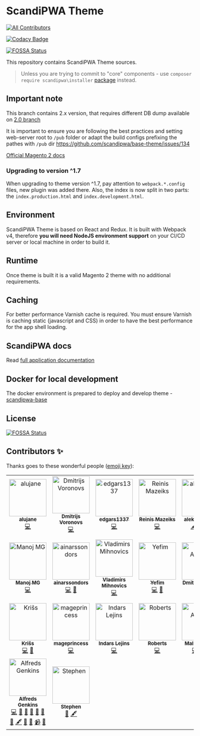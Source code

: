 # ScandiPWA Theme
[![All Contributors](https://img.shields.io/badge/all_contributors-23-orange.svg?style=flat-square)](#contributors)

[![Codacy Badge](https://api.codacy.com/project/badge/Grade/839cbb593b36432faecd5da0c3844ca8)](https://www.codacy.com/app/ScandiPWA/base-theme?utm_source=github.com&amp;utm_medium=referral&amp;utm_content=scandipwa/base-theme&amp;utm_campaign=Badge_Grade)

[![FOSSA Status](https://app.fossa.io/api/projects/git%2Bgithub.com%2Fscandipwa%2Fbase-theme.svg?type=shield)](https://app.fossa.io/projects/git%2Bgithub.com%2Fscandipwa%2Fbase-theme?ref=badge_shield)

This repository contains ScandiPWA Theme sources.

> Unless you are trying to commit to "core" components - use `composer require scandipwa\installer` [package](https://bitbucket.org/scandiweb/scandipwa-theme-installer) instead.

## Important note

This branch contains 2.x version, that requires different DB dump available on [2.0 branch](https://github.com/scandipwa/scandipwa-base/commits/2.0)

It is important to ensure you are following the best practices and setting web-server root to `/pub` folder or adapt the build configs prefixing the pathes with `/pub` dir <https://github.com/scandipwa/base-theme/issues/134>

[Official Magento 2 docs](https://devdocs.magento.com/guides/v2.3/install-gde/tutorials/change-docroot-to-pub.html)

### Upgrading to version ^1.7

When upgrading to theme version ^1.7, pay attention to `webpack.*.config` files, new plugin was added there. Also, the index is now split in two parts: the `index.production.html` and `index.development.html`.

## Environment

ScandiPWA Theme is based on React and Redux. It is built with Webpack v4, therefore **you will need NodeJS environment support** on your CI/CD server or local machine in order to build it.

## Runtime

Once theme is built it is a valid Magento 2 theme with no additional requirements.

## Caching

For better performance Varnish cache is required. You must ensure Varnish is caching static (javascript and CSS) in order to have the best performance for the app shell loading.

## ScandiPWA docs

Read [full application documentation](https://docs.scandipwa.com/#/theme/01-Project)

## Docker for local development

The docker environment is prepared to deploy and develop theme - [scandipwa-base](https://github.com/scandipwa/scandipwa-base)

## License

[![FOSSA Status](https://app.fossa.io/api/projects/git%2Bgithub.com%2Fscandipwa%2Fbase-theme.svg?type=large)](https://app.fossa.io/projects/git%2Bgithub.com%2Fscandipwa%2Fbase-theme?ref=badge_large)

## Contributors ✨

Thanks goes to these wonderful people ([emoji key](https://allcontributors.org/docs/en/emoji-key)):

<!-- ALL-CONTRIBUTORS-LIST:START - Do not remove or modify this section -->
<!-- prettier-ignore -->
<table>
  <tr>
    <td align="center"><a href="https://github.com/alujane"><img src="https://avatars3.githubusercontent.com/u/12761386?v=4" width="100px;" alt="alujane"/><br /><sub><b>alujane</b></sub></a><br /><a href="https://github.com/scandipwa/base-theme/commits?author=alujane" title="Code">💻</a></td>
    <td align="center"><a href="https://github.com/dmitrijs-voronovs"><img src="https://avatars2.githubusercontent.com/u/53301511?v=4" width="100px;" alt="Dmitrijs Voronovs"/><br /><sub><b>Dmitrijs Voronovs</b></sub></a><br /><a href="https://github.com/scandipwa/base-theme/commits?author=dmitrijs-voronovs" title="Code">💻</a></td>
    <td align="center"><a href="https://github.com/edgars1337"><img src="https://avatars1.githubusercontent.com/u/53514184?v=4" width="100px;" alt="edgars1337"/><br /><sub><b>edgars1337</b></sub></a><br /><a href="https://github.com/scandipwa/base-theme/commits?author=edgars1337" title="Code">💻</a></td>
    <td align="center"><a href="https://www.linkedin.com/in/reinis-mazeiks/"><img src="https://avatars0.githubusercontent.com/u/11248241?v=4" width="100px;" alt="Reinis Mazeiks"/><br /><sub><b>Reinis Mazeiks</b></sub></a><br /><a href="https://github.com/scandipwa/base-theme/commits?author=rMazeiks" title="Code">💻</a></td>
    <td align="center"><a href="https://github.com/aleksandrsho"><img src="https://avatars3.githubusercontent.com/u/33932820?v=4" width="100px;" alt="aleksandrsho"/><br /><sub><b>aleksandrsho</b></sub></a><br /><a href="#content-aleksandrsho" title="Content">🖋</a> <a href="#business-aleksandrsho" title="Business development">💼</a> <a href="#translation-aleksandrsho" title="Translation">🌍</a></td>
    <td align="center"><a href="https://github.com/atravkovs"><img src="https://avatars0.githubusercontent.com/u/12703177?v=4" width="100px;" alt="Artjoms Travkovs"/><br /><sub><b>Artjoms Travkovs</b></sub></a><br /><a href="https://github.com/scandipwa/base-theme/commits?author=atravkovs" title="Code">💻</a> <a href="#ideas-atravkovs" title="Ideas, Planning, & Feedback">🤔</a> <a href="#review-atravkovs" title="Reviewed Pull Requests">👀</a> <a href="#question-atravkovs" title="Answering Questions">💬</a></td>
    <td align="center"><a href="https://github.com/ErnestsVerins"><img src="https://avatars1.githubusercontent.com/u/57095300?v=4" width="100px;" alt="ErnestsVerins"/><br /><sub><b>ErnestsVerins</b></sub></a><br /><a href="https://github.com/scandipwa/base-theme/commits?author=ErnestsVerins" title="Code">💻</a></td>
  </tr>
  <tr>
    <td align="center"><a href="https://github.com/mgmanoj"><img src="https://avatars3.githubusercontent.com/u/13735397?v=4" width="100px;" alt="Manoj MG"/><br /><sub><b>Manoj MG</b></sub></a><br /><a href="https://github.com/scandipwa/base-theme/commits?author=mgmanoj" title="Code">💻</a></td>
    <td align="center"><a href="https://github.com/ainarssondors"><img src="https://avatars1.githubusercontent.com/u/48548028?v=4" width="100px;" alt="ainarssondors"/><br /><sub><b>ainarssondors</b></sub></a><br /><a href="https://github.com/scandipwa/base-theme/commits?author=ainarssondors" title="Code">💻</a> <a href="https://github.com/scandipwa/base-theme/issues?q=author%3Aainarssondors" title="Bug reports">🐛</a></td>
    <td align="center"><a href="https://github.com/vladimirsm"><img src="https://avatars2.githubusercontent.com/u/28219370?v=4" width="100px;" alt="Vladimirs Mihnovics"/><br /><sub><b>Vladimirs Mihnovics</b></sub></a><br /><a href="https://github.com/scandipwa/base-theme/commits?author=vladimirsm" title="Code">💻</a></td>
    <td align="center"><a href="https://github.com/ybutrameev"><img src="https://avatars1.githubusercontent.com/u/38831994?v=4" width="100px;" alt="Yefim"/><br /><sub><b>Yefim</b></sub></a><br /><a href="https://github.com/scandipwa/base-theme/commits?author=ybutrameev" title="Code">💻</a> <a href="https://github.com/scandipwa/base-theme/issues?q=author%3Aybutrameev" title="Bug reports">🐛</a></td>
    <td align="center"><a href="https://github.com/atachh"><img src="https://avatars1.githubusercontent.com/u/13818833?v=4" width="100px;" alt="Dmitry Asanov"/><br /><sub><b>Dmitry Asanov</b></sub></a><br /><a href="https://github.com/scandipwa/base-theme/commits?author=atachh" title="Code">💻</a></td>
    <td align="center"><a href="https://github.com/eli-l"><img src="https://avatars2.githubusercontent.com/u/7448649?v=4" width="100px;" alt="Ilja Lapkovskis"/><br /><sub><b>Ilja Lapkovskis</b></sub></a><br /><a href="https://github.com/scandipwa/base-theme/commits?author=eli-l" title="Code">💻</a> <a href="#infra-eli-l" title="Infrastructure (Hosting, Build-Tools, etc)">🚇</a> <a href="#maintenance-eli-l" title="Maintenance">🚧</a> <a href="#ideas-eli-l" title="Ideas, Planning, & Feedback">🤔</a> <a href="https://github.com/scandipwa/base-theme/issues?q=author%3Aeli-l" title="Bug reports">🐛</a> <a href="#projectManagement-eli-l" title="Project Management">📆</a> <a href="#review-eli-l" title="Reviewed Pull Requests">👀</a> <a href="#content-eli-l" title="Content">🖋</a></td>
    <td align="center"><a href="https://twitter.com/RaivisDejus"><img src="https://avatars0.githubusercontent.com/u/5319134?v=4" width="100px;" alt="Raivis Dejus"/><br /><sub><b>Raivis Dejus</b></sub></a><br /><a href="https://github.com/scandipwa/base-theme/commits?author=raivisdejus" title="Code">💻</a> <a href="https://github.com/scandipwa/base-theme/issues?q=author%3Araivisdejus" title="Bug reports">🐛</a></td>
  </tr>
  <tr>
    <td align="center"><a href="http://kandrejevs.com"><img src="https://avatars1.githubusercontent.com/u/4084128?v=4" width="100px;" alt="Krišs"/><br /><sub><b>Krišs</b></sub></a><br /><a href="https://github.com/scandipwa/base-theme/commits?author=kandrejevs" title="Code">💻</a> <a href="https://github.com/scandipwa/base-theme/issues?q=author%3Akandrejevs" title="Bug reports">🐛</a></td>
    <td align="center"><a href="https://github.com/mageprincess"><img src="https://avatars2.githubusercontent.com/u/17780518?v=4" width="100px;" alt="mageprincess"/><br /><sub><b>mageprincess</b></sub></a><br /><a href="https://github.com/scandipwa/base-theme/commits?author=mageprincess" title="Code">💻</a></td>
    <td align="center"><a href="https://github.com/IndarsL"><img src="https://avatars1.githubusercontent.com/u/25637231?v=4" width="100px;" alt="Indars Lejins"/><br /><sub><b>Indars Lejins</b></sub></a><br /><a href="https://github.com/scandipwa/base-theme/commits?author=IndarsL" title="Code">💻</a></td>
    <td align="center"><a href="https://github.com/robertsbriedis"><img src="https://avatars1.githubusercontent.com/u/51077929?v=4" width="100px;" alt="Roberts"/><br /><sub><b>Roberts</b></sub></a><br /><a href="https://github.com/scandipwa/base-theme/commits?author=robertsbriedis" title="Code">💻</a></td>
    <td align="center"><a href="https://www.rltsquare.com/"><img src="https://avatars0.githubusercontent.com/u/32421711?v=4" width="100px;" alt="Malik Ahmad"/><br /><sub><b>Malik Ahmad</b></sub></a><br /><a href="https://github.com/scandipwa/base-theme/commits?author=malikahmed1996" title="Code">💻</a> <a href="https://github.com/scandipwa/base-theme/issues?q=author%3Amalikahmed1996" title="Bug reports">🐛</a> <a href="#question-malikahmed1996" title="Answering Questions">💬</a></td>
    <td align="center"><a href="https://github.com/artursgailis"><img src="https://avatars2.githubusercontent.com/u/40202738?v=4" width="100px;" alt="artursgailis"/><br /><sub><b>artursgailis</b></sub></a><br /><a href="https://github.com/scandipwa/base-theme/commits?author=artursgailis" title="Code">💻</a></td>
    <td align="center"><a href="https://github.com/mihailspopovs4"><img src="https://avatars3.githubusercontent.com/u/54805724?v=4" width="100px;" alt="mihailspopovs4"/><br /><sub><b>mihailspopovs4</b></sub></a><br /><a href="https://github.com/scandipwa/base-theme/commits?author=mihailspopovs4" title="Code">💻</a></td>
  </tr>
  <tr>
    <td align="center"><a href="https://github.com/alfredsgenkins"><img src="https://avatars1.githubusercontent.com/u/29531824?v=4" width="100px;" alt="Alfreds Genkins"/><br /><sub><b>Alfreds Genkins</b></sub></a><br /><a href="https://github.com/scandipwa/base-theme/commits?author=alfredsgenkins" title="Code">💻</a> <a href="https://github.com/scandipwa/base-theme/issues?q=author%3Aalfredsgenkins" title="Bug reports">🐛</a> <a href="#question-alfredsgenkins" title="Answering Questions">💬</a> <a href="#maintenance-alfredsgenkins" title="Maintenance">🚧</a> <a href="#projectManagement-alfredsgenkins" title="Project Management">📆</a> <a href="#tool-alfredsgenkins" title="Tools">🔧</a> <a href="#review-alfredsgenkins" title="Reviewed Pull Requests">👀</a> <a href="#content-alfredsgenkins" title="Content">🖋</a> <a href="https://github.com/scandipwa/base-theme/commits?author=alfredsgenkins" title="Documentation">📖</a> <a href="#design-alfredsgenkins" title="Design">🎨</a> <a href="#video-alfredsgenkins" title="Videos">📹</a> <a href="#talk-alfredsgenkins" title="Talks">📢</a></td>
    <td align="center"><a href="https://github.com/widget"><img src="https://avatars3.githubusercontent.com/u/252149?v=4" width="100px;" alt="Stephen"/><br /><sub><b>Stephen</b></sub></a><br /><a href="https://github.com/scandipwa/base-theme/issues?q=author%3Awidget" title="Bug reports">🐛</a> <a href="#content-widget" title="Content">🖋</a></td>
  </tr>
</table>

<!-- ALL-CONTRIBUTORS-LIST:END -->
